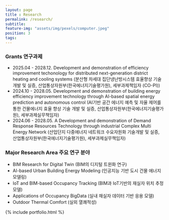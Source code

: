 ```yaml
---
layout: page
title : Research
permalink: /research/
subtitle:
feature-img: "assets/img/pexels/computer.jpeg"
position: 3
tags:
---
```


### Grants 연구과제
* 2025.04 - 2028.12. Development and demonstration of efficiency improvement techonology for distributed next-generation district heating and cooling systems (분산형 차세대 집단냉난방시스템 효율향상 기술 개발 및 실증, 산업통상자원부(한국에너지기술평가원), 세부과제책임자 (CO-PI))
* 2024.10 - 2028.05. Development and demonstration of building energy efficiency improvement technology through AI-based spatial energy prediction and autonomous control (AI기반 공간 에너지 예측 및 자율 제어를 통한 건물에너지 효율 향상 기술 개발 및 실증, 산업통상자원부(한국에너지기술평가원), 세부과제실무책임자)
* 2024.06 - 2028.05. A Development and demonstration of Demand Response Resources Technology through industrial Complex Multi Energy Network (산업단지 다중에너지 네트워크 수요자원화 기술개발 및 실증, 산업통상자원부(한국에너지기술평가원), 세부과제실무책임자)



### Major Research Area 주요 연구 분야
* BIM Research for Digital Twin (BIM의 디지털 트윈화 연구)
* AI-based Urban Building Energy Modeling (인공지능 기반 도시 건물 에너지 모델링)
* IoT and BIM-based Occupancy Tracking (BIM과 IoT기반의 재실자 위치 추정 모델)
* Applications of Occupancy BigData (실내 재실자 데이터 기반 응용 모델)
* Outdoor Thermal Comfort (실외 열쾌적성)



{% include portfolio.html %}
